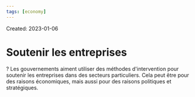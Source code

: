 ```yaml
---
tags: [economy] 
---
```

Created: 2023-01-06

# Soutenir les entreprises
?
Les gouvernements aiment utiliser des méthodes d'intervention pour soutenir les entreprises dans des secteurs particuliers. Cela peut être pour des raisons économiques, mais aussi pour des raisons politiques et stratégiques.
<!--SR:!2023-03-18,41,230-->